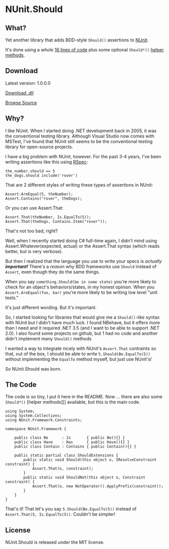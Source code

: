 NUnit.Should
============

What?
-----

Yet another library that adds BDD-style `Should()` assertions to [NUnit][].

It's done using a *whole* [16 lines of code][core] plus some optional `Should*()` [helper methods][helpers].

Download
--------

Latest version: 1.0.0.0

[Download .dll][]

[Browse Source][]

Why?
----

I like NUnit.  When I started doing .NET development back in 2005, it was the conventional testing library. 
Although Visual Studio now comes with MSTest, I've found that NUnit still seems to be the conventional testing library 
for open-source projects.

I have a big problem with NUnit, however.  For the past 3-4 years, I've been writing assertions like this using [RSpec][]:

    the_number.should == 5
    the_dogs.should include('rover')

That are 2 different styles of writing these types of assertions in NUnit:

    Assert.AreEqual(5, theNumber);
    Assert.Contains("rover", theDogs);

Or you can use Assert.That:

    Assert.That(theNumber, Is.EqualTo(5));
    Assert.That(theDogs, Contains.Item("rover"));

That's not too bad, right?

Well, when I recently started doing C# full-time again, I didn't mind using Assert.Whatever(expected, actual) or the Assert.That syntax (which reads better, but is very verbose).

But then I realized that the language you use to write your specs is *actually __important!__*  There's a *reason* why BDD frameworks use `Should` instead of `Assert`, even though they do the same things.

When you say `something.Should(be in some state)` you're more likely to check for an object's behaviors/states, in my honest opinion.  When you `Assert.AreEqual(foo, bar)` you're more likely to be writing low level "unit tests."

It's just different wording.  But it's important.

So, I started looking for libraries that would give me a `Should()`-like syntax with NUnit but I didn't have much luck.  I found NBehave, but it offers more than I need and it required .NET 3.5 (and I want to be able to support .NET 2.0). 
I also found some projects on github, but 1 had no code and another didn't implement many `Should()` methods

I wanted a way to integrate nicely with NUnit's `Assert.That` contraints so that, out of the box, I should be able to write `5.Should(Be.EqualTo(5))` without implementing the `EqualTo` method myself, but just use NUnit's!

So NUnit.Should was born.

The Code
--------

The code is so tiny, I put it here in the README.  Now ... there are also some `Should*()` [helper methods][] available, but this is the main code.

    using System;
    using System.Collections;
    using NUnit.Framework.Constraints;
    
    namespace NUnit.Framework {
    
        public class Be      : Is       { public Be(){} }
        public class Have    : Has      { public Have(){} }
        public class Contain : Contains { public Contain(){} }
    
        public static partial class ShouldExtensions {
            public static void Should(this object o, IResolveConstraint constraint) {
                Assert.That(o, constraint);
            }   
            public static void ShouldNot(this object o, Constraint constraint) {
                Assert.That(o, new NotOperator().ApplyPrefix(constraint));
            }   
        }   
    }

That's it!  That let's you say `5.Should(Be.EqualTo(5))` instead of `Assert.That(5, Is.EqualTo(5))`.  Couldn't be simpler!

License
-------

NUnit.Should is released under the MIT license.

[NUnit]:   http://nunit.org
[RSpec]:   http://rspec.info
[core]:    https://github.com/remi/NUnit.Should/blob/master/src/NUnit.Should.cs
[helpers]: https://github.com/remi/NUnit.Should/blob/master/src/HelperMethods.cs

[Download .dll]: http://github.com/remi/NUnit.Should/raw/1.0.0.0/Build/Release/NUnit.Should.dll
[Browse Source]: http://github.com/remi/NUnit.Should/tree/1.0.0.0
